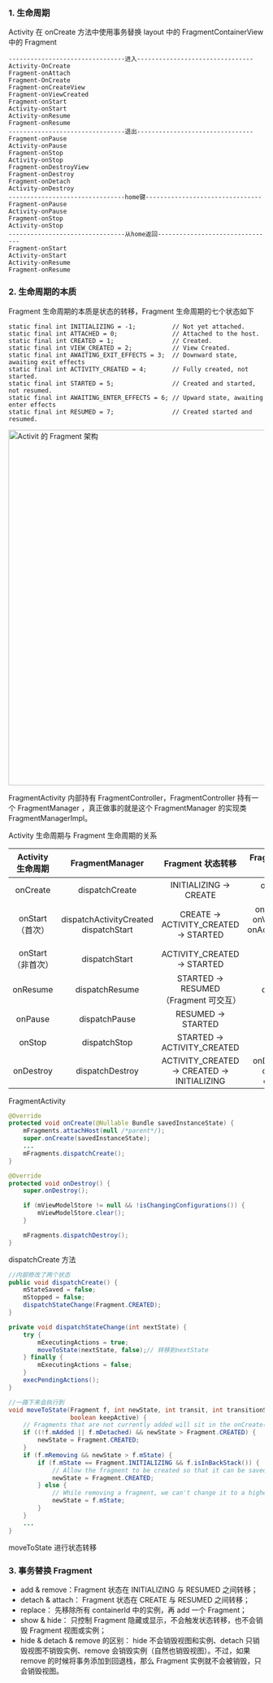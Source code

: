 ### 1. 生命周期

Activity 在 onCreate 方法中使用事务替换 layout 中的 FragmentContainerView  中的 Fragment 

```shell
--------------------------------进入--------------------------------
Activity-OnCreate
Fragment-onAttach
Fragment-OnCreate
Fragment-onCreateView
Fragment-onViewCreated
Fragment-onStart
Activity-onStart
Activity-onResume
Fragment-onResume
--------------------------------退出--------------------------------
Fragment-onPause
Activity-onPause
Fragment-onStop
Activity-onStop
Fragment-onDestroyView
Fragment-onDestroy
Fragment-onDetach
Activity-onDestroy
--------------------------------home键--------------------------------
Fragment-onPause
Activity-onPause
Fragment-onStop
Activity-onStop
--------------------------------从home返回--------------------------------
Fragment-onStart
Activity-onStart
Activity-onResume
Fragment-onResume
```
### 2. 生命周期的本质

Fragment 生命周期的本质是状态的转移，Fragment 生命周期的七个状态如下

```shell
static final int INITIALIZING = -1;          // Not yet attached.
static final int ATTACHED = 0;               // Attached to the host.
static final int CREATED = 1;                // Created.
static final int VIEW_CREATED = 2;           // View Created.
static final int AWAITING_EXIT_EFFECTS = 3;  // Downward state, awaiting exit effects
static final int ACTIVITY_CREATED = 4;       // Fully created, not started.
static final int STARTED = 5;                // Created and started, not resumed.
static final int AWAITING_ENTER_EFFECTS = 6; // Upward state, awaiting enter effects
static final int RESUMED = 7;                // Created started and resumed.
```

<img width="700" alt="Activit 的 Fragment 架构" src="https://user-images.githubusercontent.com/17560388/161255665-3ef82534-1cde-470e-bbf7-4fa3b91eece7.png">

FragmentActivity 内部持有 FragmentController，FragmentController 持有一个 FragmentManager ，真正做事的就是这个 FragmentManager 的实现类 FragmentManagerImpl。

Activity 生命周期与 Fragment 生命周期的关系

|Activity 生命周期|FragmentManager|Fragment 状态转移|Fragment 生命周期回调|
|:----:|:----:|:----:|:----:|
|onCreate| dispatchCreate|INITIALIZING -> CREATE| onAttach、onCreate|
|onStart（首次）|dispatchActivityCreated<br>dispatchStart|CREATE -> ACTIVITY_CREATED -> STARTED |onCreateView<br>onViewCreated<br>onActivityCreated<br>onStart|
|onStart（非首次）|dispatchStart|ACTIVITY_CREATED -> STARTED| onStart|
|onResume|dispatchResume|STARTED -> RESUMED（Fragment 可交互）|onResume|
|onPause|dispatchPause|RESUMED -> STARTED| onPause|
|onStop|dispatchStop|STARTED -> ACTIVITY_CREATED| onStop|
|onDestroy|dispatchDestroy|ACTIVITY_CREATED -> CREATED -> INITIALIZING| onDestroyView<br>onDestroy<br> onDetach|





FragmentActivity
```java
@Override
protected void onCreate(@Nullable Bundle savedInstanceState) {
    mFragments.attachHost(null /*parent*/);
    super.onCreate(savedInstanceState);
  	...
    mFragments.dispatchCreate();
}

@Override
protected void onDestroy() {
    super.onDestroy();

    if (mViewModelStore != null && !isChangingConfigurations()) {
        mViewModelStore.clear();
    }

    mFragments.dispatchDestroy();
}
```

dispatchCreate 方法

```java
//内部修改了两个状态
public void dispatchCreate() {
    mStateSaved = false;
    mStopped = false;
    dispatchStateChange(Fragment.CREATED);
}

private void dispatchStateChange(int nextState) {
    try {
        mExecutingActions = true;
        moveToState(nextState, false);// 转移到nextState
    } finally {
        mExecutingActions = false;
    }
    execPendingActions();
}

//一路下来会执行到
void moveToState(Fragment f, int newState, int transit, int transitionStyle,
                 boolean keepActive) {
    // Fragments that are not currently added will sit in the onCreate() state.
    if ((!f.mAdded || f.mDetached) && newState > Fragment.CREATED) {
        newState = Fragment.CREATED;
    }
    if (f.mRemoving && newState > f.mState) {
        if (f.mState == Fragment.INITIALIZING && f.isInBackStack()) {
            // Allow the fragment to be created so that it can be saved later.
            newState = Fragment.CREATED;
        } else {
            // While removing a fragment, we can't change it to a higher state.
            newState = f.mState;
        }
    }
	...
}
```

moveToState 进行状态转移

### 3. 事务替换 Fragment
- add & remove：Fragment 状态在 INITIALIZING 与 RESUMED 之间转移；
- detach & attach： Fragment 状态在 CREATE 与 RESUMED 之间转移；
- replace： 先移除所有 containerId 中的实例，再 add 一个 Fragment；
- show & hide： 只控制 Fragment 隐藏或显示，不会触发状态转移，也不会销毁 Fragment 视图或实例；
- hide & detach & remove 的区别： hide 不会销毁视图和实例、detach 只销毁视图不销毁实例、remove 会销毁实例（自然也销毁视图）。不过，如果 remove 的时候将事务添加到回退栈，那么 Fragment 实例就不会被销毁，只会销毁视图。






